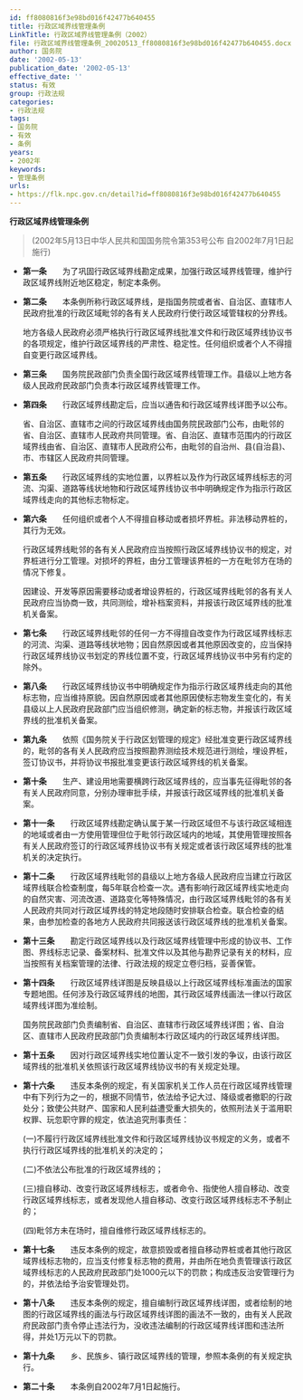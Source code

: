 ```yaml
---
id: ff8080816f3e98bd016f42477b640455
title: 行政区域界线管理条例
LinkTitle: 行政区域界线管理条例（2002）
file: 行政区域界线管理条例_20020513_ff8080816f3e98bd016f42477b640455.docx
author: 国务院
date: '2002-05-13'
publication_date: '2002-05-13'
effective_date: ''
status: 有效
group: 行政法规
categories:
- 行政法规
tags:
- 国务院
- 有效
- 条例
years:
- 2002年
keywords:
- 管理条例
urls:
- https://flk.npc.gov.cn/detail?id=ff8080816f3e98bd016f42477b640455
---
```


**行政区域界线管理条例**

> (2002年5月13日中华人民共和国国务院令第353号公布 自2002年7月1日起施行)

- **第一条**　　为了巩固行政区域界线勘定成果，加强行政区域界线管理，维护行政区域界线附近地区稳定，制定本条例。

- **第二条**　　本条例所称行政区域界线，是指国务院或者省、自治区、直辖市人民政府批准的行政区域毗邻的各有关人民政府行使行政区域管辖权的分界线。

  地方各级人民政府必须严格执行行政区域界线批准文件和行政区域界线协议书的各项规定，维护行政区域界线的严肃性、稳定性。任何组织或者个人不得擅自变更行政区域界线。

- **第三条**　　国务院民政部门负责全国行政区域界线管理工作。县级以上地方各级人民政府民政部门负责本行政区域界线管理工作。

- **第四条**　　行政区域界线勘定后，应当以通告和行政区域界线详图予以公布。

  省、自治区、直辖市之间的行政区域界线由国务院民政部门公布，由毗邻的省、自治区、直辖市人民政府共同管理。省、自治区、直辖市范围内的行政区域界线由省、自治区、直辖市人民政府公布，由毗邻的自治州、县(自治县)、市、市辖区人民政府共同管理。

- **第五条**　　行政区域界线的实地位置，以界桩以及作为行政区域界线标志的河流、沟渠、道路等线状地物和行政区域界线协议书中明确规定作为指示行政区域界线走向的其他标志物标定。

- **第六条**　　任何组织或者个人不得擅自移动或者损坏界桩。非法移动界桩的，其行为无效。

  行政区域界线毗邻的各有关人民政府应当按照行政区域界线协议书的规定，对界桩进行分工管理。对损坏的界桩，由分工管理该界桩的一方在毗邻方在场的情况下修复。

  因建设、开发等原因需要移动或者增设界桩的，行政区域界线毗邻的各有关人民政府应当协商一致，共同测绘，增补档案资料，并报该行政区域界线的批准机关备案。

- **第七条**　　行政区域界线毗邻的任何一方不得擅自改变作为行政区域界线标志的河流、沟渠、道路等线状地物；因自然原因或者其他原因改变的，应当保持行政区域界线协议书划定的界线位置不变，行政区域界线协议书中另有约定的除外。

- **第八条**　　行政区域界线协议书中明确规定作为指示行政区域界线走向的其他标志物，应当维持原貌。因自然原因或者其他原因使标志物发生变化的，有关县级以上人民政府民政部门应当组织修测，确定新的标志物，并报该行政区域界线的批准机关备案。

- **第九条**　　依照《国务院关于行政区划管理的规定》经批准变更行政区域界线的，毗邻的各有关人民政府应当按照勘界测绘技术规范进行测绘，埋设界桩，签订协议书，并将协议书报批准变更该行政区域界线的机关备案。

- **第十条**　　生产、建设用地需要横跨行政区域界线的，应当事先征得毗邻的各有关人民政府同意，分别办理审批手续，并报该行政区域界线的批准机关备案。

- **第十一条**　　行政区域界线勘定确认属于某一行政区域但不与该行政区域相连的地域或者由一方使用管理但位于毗邻行政区域内的地域，其使用管理按照各有关人民政府签订的行政区域界线协议书有关规定或者该行政区域界线的批准机关的决定执行。

- **第十二条**　　行政区域界线毗邻的县级以上地方各级人民政府应当建立行政区域界线联合检查制度，每5年联合检查一次。遇有影响行政区域界线实地走向的自然灾害、河流改道、道路变化等特殊情况，由行政区域界线毗邻的各有关人民政府共同对行政区域界线的特定地段随时安排联合检查。联合检查的结果，由参加检查的各地方人民政府共同报送该行政区域界线的批准机关备案。

- **第十三条**　　勘定行政区域界线以及行政区域界线管理中形成的协议书、工作图、界线标志记录、备案材料、批准文件以及其他与勘界记录有关的材料，应当按照有关档案管理的法律、行政法规的规定立卷归档，妥善保管。

- **第十四条**　　行政区域界线详图是反映县级以上行政区域界线标准画法的国家专题地图。任何涉及行政区域界线的地图，其行政区域界线画法一律以行政区域界线详图为准绘制。

  国务院民政部门负责编制省、自治区、直辖市行政区域界线详图；省、自治区、直辖市人民政府民政部门负责编制本行政区域内的行政区域界线详图。

- **第十五条**　　因对行政区域界线实地位置认定不一致引发的争议，由该行政区域界线的批准机关依照该行政区域界线协议书的有关规定处理。

- **第十六条**　　违反本条例的规定，有关国家机关工作人员在行政区域界线管理中有下列行为之一的，根据不同情节，依法给予记大过、降级或者撤职的行政处分；致使公共财产、国家和人民利益遭受重大损失的，依照刑法关于滥用职权罪、玩忽职守罪的规定，依法追究刑事责任：

  (一)不履行行政区域界线批准文件和行政区域界线协议书规定的义务，或者不执行行政区域界线的批准机关的决定的；

  (二)不依法公布批准的行政区域界线的；

  (三)擅自移动、改变行政区域界线标志，或者命令、指使他人擅自移动、改变行政区域界线标志，或者发现他人擅自移动、改变行政区域界线标志不予制止的；

  (四)毗邻方未在场时，擅自维修行政区域界线标志的。

- **第十七条**　　违反本条例的规定，故意损毁或者擅自移动界桩或者其他行政区域界线标志物的，应当支付修复标志物的费用，并由所在地负责管理该行政区域界线标志的人民政府民政部门处1000元以下的罚款；构成违反治安管理行为的，并依法给予治安管理处罚。

- **第十八条**　　违反本条例的规定，擅自编制行政区域界线详图，或者绘制的地图的行政区域界线的画法与行政区域界线详图的画法不一致的，由有关人民政府民政部门责令停止违法行为，没收违法编制的行政区域界线详图和违法所得，并处1万元以下的罚款。

- **第十九条**　　乡、民族乡、镇行政区域界线的管理，参照本条例的有关规定执行。

- **第二十条**　　本条例自2002年7月1日起施行。
